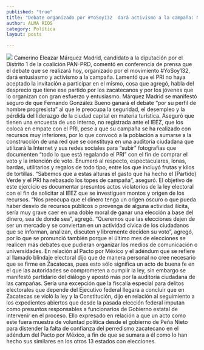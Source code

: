 ```yaml
---
published: "true"
title: "Debate organizado por #YoSoy132  dará activismo a la campaña: Márquez"
author: ALMA RIOS
category: Política
layout: posts

---
```


![](http://i.imgur.com/oevyOXkm.jpg)
Camerino Eleazar Márquez Madrid, candidato a la diputación por el Distrito 1 de la coalición PAN-PRD, comentó en conferencia de prensa que el debate que se realizará hoy, organizado por el movimiento #YoSoy132, dará entusiasmo y activismo a la campaña.
Lamentó que el PRI no haya aceptado la invitación a participar en el mismo, cosa que agregó, habla del desprecio que tiene ese partido por los zacatecanos y por los jóvenes que lo organizan con gran esfuerzo y entusiasmo.
Márquez Madrid se manifestó seguro de que Fernando González Bueno ganará el debate “por su perfil de hombre progresista” al que le preocupa la seguridad, el desempleo y la pérdida del liderazgo de la ciudad capital en materia turística.
Aseguró que tienen una encuesta de uso interno, no registrada ante el IEEZ, que los coloca en empate con el PRI, pese a que su campaña se ha realizado con recursos muy inferiores, por lo que convocó a la población a sumarse a la construcción de una red que se constituya en una auditoria ciudadana que utilizará la Internet y sus redes sociales para “subir” fotografías que documenten “todo lo que está regalando el PRI” con el fin de comprar el voto y la intención de voto.
Enumeró al respecto, espectaculares, lonas, bardas, utilitarios y regalos de todo tipo, entre los que incluyó frutas y kilos de tortillas. “Sabemos que a estas alturas el gasto que ha hecho el (Partido) Verde y el PRI ha rebasado los topes de campaña”, aseguró.
El objetivo de este ejercicio es documentar presuntos actos violatorios de la ley electoral con el fin de solicitar al IEEZ que se investiguen montos y origen de los recursos.
“Nos preocupa que el dinero tenga un origen oscuro o que pueda haber desvío de recursos públicos o provenga de alguna actividad ilícita, sería muy grave caer en una doble moral de ganar una elección a base del dinero, sea de donde sea”, agregó.
“Queremos que las elecciones dejen de ser un mercado y se conviertan en un actividad cívica de los ciudadanos que se informan, analizan, discuten y libremente deciden su voto”, agregó, por lo que se pronunció también porque el último mes de elecciones se realicen más debates que pudieran organizar los medios de comunicación o universidades.
En relación al Pacto por México y el adéndum que se refiere al llamado blindaje electoral dijo que de manera personal no cree necesario que se firme en Zacatecas, pues esto sólo significa un acto de buena fe en el que las autoridades se comprometen a cumplir la ley, sin embargo se manifestó partidario del diálogo y apostó más por la auditoría ciudadana de las campañas.
Sería una excepción que la fiscalía especial para delitos electorales que depende del Ejecutivo federal llegara a concluir que en Zacatecas se violó la ley y la Constitución, dijo en relación al seguimiento a los expedientes abiertos que desde la pasada elección federal  imputan como presuntos responsables a funcionarios de Gobierno estatal de intervenir en el proceso.
Ello expresado en relación a que un acto como este fuera muestra de voluntad política desde el gobierno de Peña Nieto para distender la falta de confianza del perredismo zacatecano en el adéndum del Pacto por México, a fin de que  se sumara a él como lo han hecho sus similares en los otros 13 estados con elecciones.
